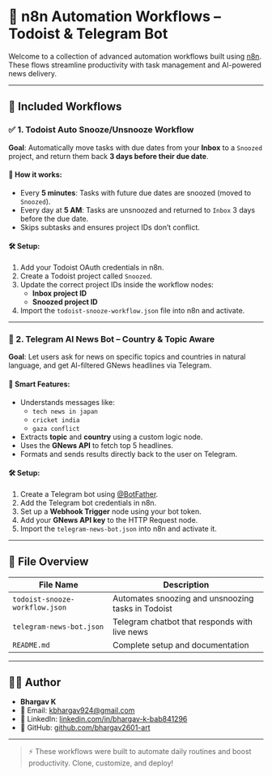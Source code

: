 # 🔁 n8n Automation Workflows – Todoist & Telegram Bot

Welcome to a collection of advanced automation workflows built using [n8n](https://n8n.io). These flows streamline productivity with task management and AI-powered news delivery.

---

## 📌 Included Workflows

### ✅ 1. Todoist Auto Snooze/Unsnooze Workflow

**Goal**: Automatically move tasks with due dates from your **Inbox** to a `Snoozed` project, and return them back **3 days before their due date**.

#### 🔄 How it works:
- Every **5 minutes**: Tasks with future due dates are snoozed (moved to `Snoozed`).
- Every day at **5 AM**: Tasks are unsnoozed and returned to `Inbox` 3 days before the due date.
- Skips subtasks and ensures project IDs don’t conflict.

#### 🛠 Setup:
1. Add your Todoist OAuth credentials in n8n.
2. Create a Todoist project called `Snoozed`.
3. Update the correct project IDs inside the workflow nodes:
   - **Inbox project ID**
   - **Snoozed project ID**
4. Import the `todoist-snooze-workflow.json` file into n8n and activate.

---

### 📲 2. Telegram AI News Bot – Country & Topic Aware

**Goal**: Let users ask for news on specific topics and countries in natural language, and get AI-filtered GNews headlines via Telegram.

#### 🧠 Smart Features:
- Understands messages like:
  - `tech news in japan`
  - `cricket india`
  - `gaza conflict`
- Extracts **topic** and **country** using a custom logic node.
- Uses the **GNews API** to fetch top 5 headlines.
- Formats and sends results directly back to the user on Telegram.

#### 🛠 Setup:
1. Create a Telegram bot using [@BotFather](https://t.me/BotFather).
2. Add the Telegram bot credentials in n8n.
3. Set up a **Webhook Trigger** node using your bot token.
4. Add your **GNews API key** to the HTTP Request node.
5. Import the `telegram-news-bot.json` into n8n and activate it.

---

## 🧾 File Overview

| File Name                     | Description                                |
|------------------------------|--------------------------------------------|
| `todoist-snooze-workflow.json` | Automates snoozing and unsnoozing tasks in Todoist |
| `telegram-news-bot.json`       | Telegram chatbot that responds with live news |
| `README.md`                    | Complete setup and documentation           |

---

## 👨‍💻 Author

- **Bhargav K**
- 📧 Email: [kbhargav924@gmail.com](mailto:kbhargav924@gmail.com)
- 🔗 LinkedIn: [linkedin.com/in/bhargav-k-bab841296](https://www.linkedin.com/in/bhargav-k-bab841296)
- 🐙 GitHub: [github.com/bhargav2601-art](https://github.com/bhargav2601-art)

---

> ⚡ These workflows were built to automate daily routines and boost productivity. Clone, customize, and deploy!